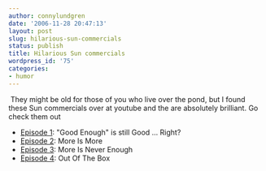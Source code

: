 ```yaml
---
author: connylundgren
date: '2006-11-28 20:47:13'
layout: post
slug: hilarious-sun-commercials
status: publish
title: Hilarious Sun commercials
wordpress_id: '75'
categories:
- humor
---
```


 They might be old for those of you who live over the pond, but I found these
Sun commercials over at youtube and the are absolutely brilliant. Go check
them out

  * [Episode 1](http://www.youtube.com/watch?v=AhFPlWPezF0): "Good Enough" is still Good ... Right?
  * [Episode 2](http://www.youtube.com/watch?v=ZaEsFDjalvw): More Is More
  * [Episode 3](http://www.youtube.com/watch?v=pe9SRFqirgQ): More Is Never Enough
  * [Episode 4](http://www.youtube.com/watch?v=1ilQ7qKMfs0): Out Of The Box

